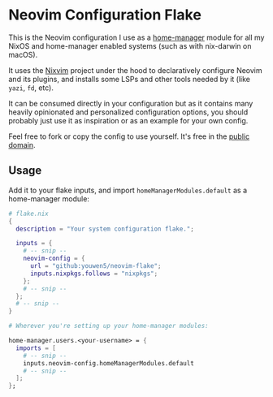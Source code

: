 # Neovim Configuration Flake

This is the Neovim configuration I use as a [home-manager](https://nix-community.github.io/home-manager/) module
for all my NixOS and home-manager enabled systems (such as with nix-darwin on macOS).

It uses the [Nixvim](https://nix-community.github.io/nixvim/) project under the hood to declaratively
configure Neovim and its plugins, and installs some LSPs and other tools needed by it (like `yazi`, `fd`, etc).

It can be consumed directly in your configuration but as it contains many heavily opinionated and
personalized configuration options, you should probably just use it as inspiration or as an example
for your own config.

Feel free to fork or copy the config to use yourself. It's free in the [public domain](./LICENSE).

## Usage

Add it to your flake inputs, and import `homeManagerModules.default` as a home-manager module:

```nix
# flake.nix
{
  description = "Your system configuration flake.";

  inputs = {
    # -- snip --
    neovim-config = {
      url = "github:youwen5/neovim-flake";
      inputs.nixpkgs.follows = "nixpkgs";
    };
    # -- snip --
  };
  # -- snip --
}
```

```nix
# Wherever you're setting up your home-manager modules:

home-manager.users.<your-username> = {
  imports = [
    # -- snip --
    inputs.neovim-config.homeManagerModules.default
    # -- snip --
  ];
};
```
